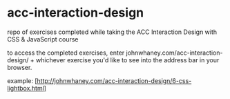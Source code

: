 # acc-interaction-design
repo of exercises completed while taking the ACC Interaction Design with CSS &amp; JavaScript course

to access the completed exercises, enter johnwhaney.com/acc-interaction-design/ + whichever exercise you'd like to see into the address bar in your browser.

example: [http://johnwhaney.com/acc-interaction-design/6-css-lightbox.html]
